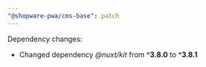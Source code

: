 ```yaml
---
"@shopware-pwa/cms-base": patch
---
```


Dependency changes:

- Changed dependency _@nuxt/kit_ from **^3.8.0** to **^3.8.1**
